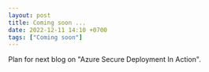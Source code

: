 ```yaml
---
layout: post
title: Coming soon ...
date: 2022-12-11 14:10 +0700
tags: ["Coming soon"]
---
```

Plan for next blog on "Azure Secure Deployment In Action".